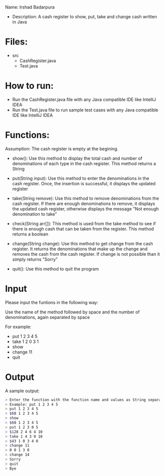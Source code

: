 Name: Irshad Badarpura
- Description: A cash register to show, put, take and change cash written in Java

# Files: 
- src
    - CashRegister.java
    - Test.java

# How to run:
- Run the CashRegister.java file with any Java compatible IDE like IntelliJ IDEA
- Run the Test.java file to run sample test cases with any Java compatible IDE like IntelliJ IDEA

# Functions:
Assumption: The cash register is empty at the begining.

- show(): Use this method to display the total cash and number of denominations of each type in the cash register. This method returns a String

- put(String input): Use this method to enter the denominations in the cash register. Once, the insertion is successful, it displays the updated register

- take(String remove): Use this method to remove denominations from the cash register. If there are enough denominations to remove, it displays the updated cash register, otherwise displays the message "Not enough denomination to take"

- check(String arr[]): This method is used from the take method to see if there is enough cash that can be taken from the register. This method returns a boolean

- change(String change): Use this method to get change from the cash register. It returns the denominations that make up the change and removes the cash from the cash register. If change is not possible than it simply returns "Sorry"

- quit(): Use this method to quit the program

# Input
Please input the funtions in the following way:

Use the name of the method followed by space and the number of denominations, again separated by space

For example:
- put 1 2 3 4 5
- take 1 2 0 3 1
- show
- change 11
- quit

# Output

A sample output:
```sh
> Enter the function with the function name and values as String separated by space
> Example: put 1 2 3 4 5
> put 1 2 3 4 5
> $68 1 2 3 4 5
> show
> $68 1 2 3 4 5
> put 1 2 3 0 5
> $128 2 4 6 4 10
> take 1 4 3 0 10
> $43 1 0 3 4 0
> change 11
> 0 0 1 3 0
> change 14
> Sorry
> quit
> Bye
```
